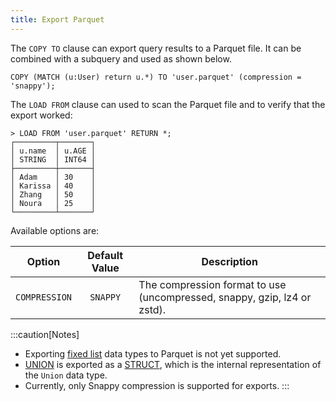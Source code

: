 ```yaml
---
title: Export Parquet
---
```


The `COPY TO` clause can export query results to a Parquet file. It can be combined with a subquery
and used as shown below.

```cypher
COPY (MATCH (u:User) return u.*) TO 'user.parquet' (compression = 'snappy');
```

The `LOAD FROM` clause can used to scan the Parquet file and to verify that the export worked:

```cypher
> LOAD FROM 'user.parquet' RETURN *;
┌─────────┬───────┐
│ u.name  │ u.AGE │
│ STRING  │ INT64 │
├─────────┼───────┤
│ Adam    │ 30    │
│ Karissa │ 40    │
│ Zhang   │ 50    │
│ Noura   │ 25    │
└─────────┴───────┘
```

Available options are:

<div class="scroll-table">

| Option                   | Default Value           | Description                                                               |
|:------------------------:|:-----------------------:|---------------------------------------------------------------------------|
| `COMPRESSION`                 | `SNAPPY`                     | The compression format to use (uncompressed, snappy, gzip, lz4 or zstd). |
</div>

:::caution[Notes]
- Exporting [fixed list](/cypher/data-types#list-and-array) data types to Parquet is not yet supported.
- [UNION](/cypher/data-types#union) is exported as a [STRUCT](/cypher/data-types#struct), which is the internal representation of the `Union` data type.
- Currently, only Snappy compression is supported for exports.
:::
